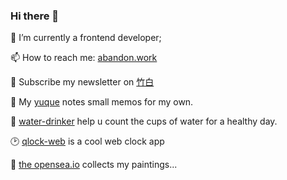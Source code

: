 ### Hi there 👋

<!--
**Alfxjx/Alfxjx** is a ✨ _special_ ✨ repository because its `README.md` (this file) appears on your GitHub profile.

Here are some ideas to get you started:

- 🔭 I’m currently working on ...
- 🌱 I’m currently learning ...
- 👯 I’m looking to collaborate on ...
- 🤔 I’m looking for help with ...
- 💬 Ask me about ...
- 📫 How to reach me: ...
- 😄 Pronouns: ...
- ⚡ Fun fact: ...
-->
🔭  I’m currently a frontend developer;

📫  How to reach me: [abandon.work](https://www.abandon.work/)

🎉  Subscribe my newsletter on [竹白](https://alfxjx.zhubai.love/)

🌱  My [yuque](https://www.yuque.com/alfxjx) notes small memos for my own.

🥤  [water-drinker](https://weldingboys.vercel.app/water) help u count the cups of water for a healthy day.

🕑  [qlock-web](https://qlock-web.vercel.app) is a cool web clock app

🌊  [the opensea.io](https://opensea.io/assets/0x495f947276749ce646f68ac8c248420045cb7b5e/29433830147332339639115006737701029562687338063458078299874716625823015632897) collects my paintings...

<!--START_SECTION:waka-->
<!--END_SECTION:waka-->

